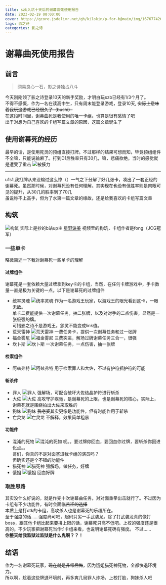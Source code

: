 ```yaml
---
title: szb入坑十天后的谢幕曲死使用报告
date: 2023-02-19 00:00:00
cover: https://gcore.jsdelivr.net/gh/kilokin/p-for-b@main/img/1676774264440.webp
tags: 影之诗
categories: 影之诗
---
```


# 谢幕曲死使用报告
##  前言
> 网易良心一石，影之诗独占八斗 

今天刚刚领了影之诗登录10天的新手奖励，才明白玩szb已经有1/3个月了。  
不得不感慨，作为一名在读高中生，只有周末能登录游戏，登录10天,  ~~实际上意味着我玩这游戏已经很久了（bushi）~~  
在这段时间里，谢幕曲死是我使用的唯一卡组，也算是很有感情了吧  
出于对想为自己喜欢的卡组写篇文章的原因，这篇文章诞生了
## 使用谢幕死的经历
最早的话，是使用死灵的预组直接打牌。不过那样的结果可想而知，毕竟预组组件不全嘛，只能说输麻了。打到D1后胜率只有30几，嘛，悲痛欲绝。当时的感觉就是遭受了重击
![被揍力](https://gcore.jsdelivr.net/gh/kilokin/p-for-b@main/img/1676723473572.jpg)
***
u1s1,我打牌从来没输过这么惨（）一气之下分解了好几张卡，凑出了一套正经的谢幕死。虽然那时候，对谢幕死没有任何理解。~~其实现在也没有~~但胜率则是肉眼可见的提升，从30几的胜率到了70几  
虽说称不上高手，但为了水第一篇文章的缘故，还是给我喜欢的卡组写篇文章
## 构筑
![构筑](https://gcore.jsdelivr.net/gh/kilokin/p-for-b@main/img/1676724064879.jpg)
实际上是抄的b站up主 [星野饼美](https://b23.tv/oksWTTq) 视频里的构筑，卡组作者是fong（JCG冠军）  
### 一些单卡
略微简述一下我对谢幕死一些单卡的理解
#### 过牌组件
谢幕死是一套依赖大量过牌拿到key卡的卡组，当然，在任何卡牌游戏中，手卡数量一直是极为关键的一点，以下是谢幕死的过牌组件
- 统率灵魂
![统率灵魂](https://gcore.jsdelivr.net/gh/kilokin/p-for-b@main/img/1676738451973.jpg)
作为一名游戏王玩家，以游戏王的眼光看到这卡，一眼无敌。  
单卡二费能提供一次谢幕任务，抽二张牌，以及对对手的二点伤害，显然是一张极强的牌。  
可惜影之诗不是游戏王，怨灵不能变成link值。
- 荒天雷神
![荒天雷神](https://gcore.jsdelivr.net/gh/kilokin/p-for-b@main/img/1676738874464.jpg)
一费任务卡，提供一次谢幕任务和过一张牌
- 福金雾尼
![福金雾尼](https://gcore.jsdelivr.net/gh/kilokin/p-for-b@main/img/1676738996912.jpg)
三费突进，解场过牌谢幕任务三合一，很强
- 坎卜斯
![坎卜斯](https://gcore.jsdelivr.net/gh/kilokin/p-for-b@main/img/1676739331978.jpg)
一次谢幕任务，一点伤害，抽一张牌
#### 检索组件
- 阿兹弗特
![阿兹弗特](https://gcore.jsdelivr.net/gh/kilokin/p-for-b@main/img/1676739137774.jpg)
用于检索罪人和大佐，不过有护符抓护符的可能
#### 斩杀件
- 罪人
![罪人](https://gcore.jsdelivr.net/gh/kilokin/p-for-b@main/img/1676739519271.jpg)
强解场，可配合破坏大佐结晶护符进行斩杀
- 大佐
![大佐](https://gcore.jsdelivr.net/gh/kilokin/p-for-b@main/img/1676739640846.jpg)
高攻守护疾驰，是谢幕死的上限，也是谢幕死的核心，实际上，谢幕死就是围绕拍出大佐来取胜的
- 狗妹
![狗妹](https://gcore.jsdelivr.net/gh/kilokin/p-for-b@main/img/1676739782467.jpg)
 ~~我老婆~~其实更像是功能件，但有时能作用于斩杀
 - 亡灵龙
 ![亡灵龙](https://gcore.jsdelivr.net/gh/kilokin/p-for-b@main/img/1676740239653.jpg)
 不解释，效果简单粗暴
 #### 功能件
 - 混沌的死物
 ![混沌的死物](https://gcore.jsdelivr.net/gh/kilokin/p-for-b@main/img/1676772314532.jpg)
 呃。。要过牌你回血，要回血你过牌，要斩杀你回进化点。。  
 哥们，你真的不是对面塞进我卡组的演员吗？  
 但确实还是个不错的功能件
 - 猫死神
 ![猫死神](https://gcore.jsdelivr.net/gh/kilokin/p-for-b@main/img/1676772497140.jpg)
 强解场，做任务，好牌
 - 饿姐
 ![饿姐](https://gcore.jsdelivr.net/gh/kilokin/p-for-b@main/img/1676772617828.jpg)
 回血好牌
 ### 取胜思路
 其实没什么好说的，就是作完十次谢幕曲任务，对对面重拳出击就行了。不过因为卡组有不少功能件，有时会面临~~苦涩的选择~~  
 本质上是打otk的卡组，高攻杀人也是谢幕死的乐趣所在。  
 至于强度的话......强度尚可吧，起码只劣一手武装龙。除了打武装龙真的像打boss，跟其他卡组比起来要拼上限的话，谢幕死只高不低吧。上校的强度还是很高的。不少玩家把谢幕死当作t1卡组来看，也说明谢幕死确有强度。
 不过......  
 **你整天给我监狱过监狱是什么鬼啊？？！**
 ## 结语
 作为一名谢幕死玩家，~~现在就是非常后悔~~，因为饿姐猫死神死物，全都快退环境力。  
 所以啊，趁着这些牌退环境前，再多爽几局罪人炸场，上校打脸，狗妹杀人吧
